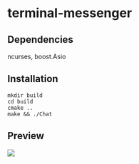 # terminal-messenger
## Dependencies
ncurses, boost.Asio
## Installation
```
mkdir build
cd build
cmake ..
make && ./Chat
```
## Preview
<img src="https://0x0.st/Hz6g.png" />

